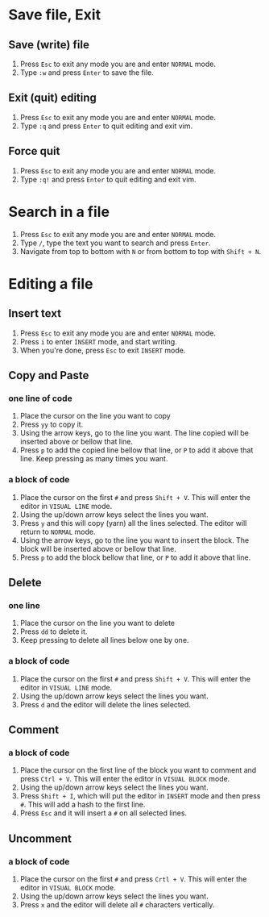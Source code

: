 # Save file, Exit
## Save (write) file
1. Press `Esc` to exit any mode you are and enter `NORMAL` mode.
2. Type `:w` and press `Enter` to save the file.

## Exit (quit) editing
1. Press `Esc` to exit any mode you are and enter `NORMAL` mode.
2. Type `:q` and press `Enter` to quit editing and exit vim.

## Force quit
1. Press `Esc` to exit any mode you are and enter `NORMAL` mode.
2. Type `:q!` and press `Enter` to quit editing and exit vim.

# Search in a file
1. Press `Esc` to exit any mode you are and enter `NORMAL` mode.
2. Type `/`, type the text you want to search and press `Enter`.
3. Navigate from top to bottom with `N` or from bottom to top with `Shift + N`.

# Editing a file
## Insert text
1. Press `Esc` to exit any mode you are and enter `NORMAL` mode.
2. Press `i` to enter `INSERT` mode, and start writing.
3. When you're done, press `Esc` to exit `INSERT` mode.

## Copy and Paste
### one line of code
1. Place the cursor on the line you want to copy
2. Press `yy` to copy it.
3. Using the arrow keys, go to the line you want. The line copied will be inserted above or bellow that line.
4. Press `p` to add the copied line bellow that line, or `P` to add it above that line. Keep pressing as many times you want.

### a block of code
1. Place the cursor on the first `#` and press `Shift + V`. This will enter the editor in `VISUAL LINE` mode.
2. Using the up/down arrow keys select the lines you want.
3. Press `y` and this will copy (yarn) all the lines selected. The editor will return to `NORMAL` mode.
4. Using the arrow keys, go to the line you want to insert the block. The block will be inserted above or bellow that line.
5. Press `p` to add the block bellow that line, or `P` to add it above that line.

## Delete
### one line
1. Place the cursor on the line you want to delete
2. Press `dd` to delete it.
3. Keep pressing to delete all lines below one by one.

### a block of code
1. Place the cursor on the first `#` and press `Shift + V`. This will enter the editor in `VISUAL LINE` mode.
2. Using the up/down arrow keys select the lines you want.
3. Press `d` and the editor will delete the lines selected.

## Comment
### a block of code
1. Place the cursor on the first line of the block you want to comment and press `Ctrl + V`. This will enter the editor in `VISUAL BLOCK` mode.
2. Using the up/down arrow keys select the lines you want.
3. Press `Shift + I`, which will put the editor in `INSERT` mode and then press `#`. This will add a hash to the first line.
4. Press `Esc` and it will insert a `#` on all selected lines.

## Uncomment
### a block of code
1. Place the cursor on the first `#` and press `Crtl + V`. This will enter the editor in `VISUAL BLOCK` mode.
2. Using the up/down arrow keys select the lines you want.
3. Press `x` and the editor will delete all `#` characters vertically.







